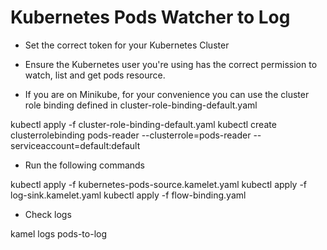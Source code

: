 # Kubernetes Pods Watcher to Log

- Set the correct token for your Kubernetes Cluster

- Ensure the Kubernetes user you're using has the correct permission to watch, list and get pods resource.

- If you are on Minikube, for your convenience you can use the cluster role binding defined in cluster-role-binding-default.yaml

kubectl apply -f cluster-role-binding-default.yaml
kubectl create clusterrolebinding pods-reader --clusterrole=pods-reader --serviceaccount=default:default

- Run the following commands

kubectl apply -f kubernetes-pods-source.kamelet.yaml
kubectl apply -f log-sink.kamelet.yaml
kubectl apply -f flow-binding.yaml 

- Check logs

kamel logs pods-to-log

